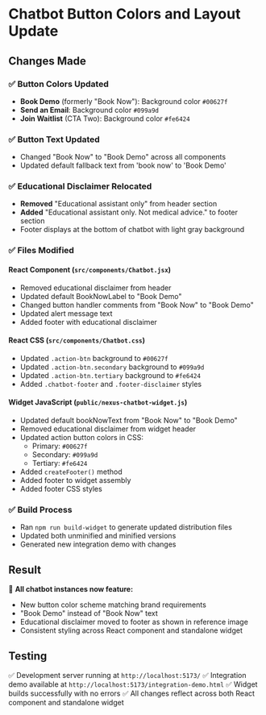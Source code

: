 # Chatbot Button Colors and Layout Update

## Changes Made

### ✅ Button Colors Updated
- **Book Demo** (formerly "Book Now"): Background color `#00627f`
- **Send an Email**: Background color `#099a9d` 
- **Join Waitlist** (CTA Two): Background color `#fe6424`

### ✅ Button Text Updated
- Changed "Book Now" to "Book Demo" across all components
- Updated default fallback text from 'book now' to 'Book Demo'

### ✅ Educational Disclaimer Relocated
- **Removed** "Educational assistant only" from header section
- **Added** "Educational assistant only. Not medical advice." to footer section
- Footer displays at the bottom of chatbot with light gray background

### ✅ Files Modified

#### React Component (`src/components/Chatbot.jsx`)
- Removed educational disclaimer from header
- Updated default BookNowLabel to "Book Demo"
- Changed button handler comments from "Book Now" to "Book Demo"
- Updated alert message text
- Added footer with educational disclaimer

#### React CSS (`src/components/Chatbot.css`)
- Updated `.action-btn` background to `#00627f`
- Updated `.action-btn.secondary` background to `#099a9d`
- Updated `.action-btn.tertiary` background to `#fe6424`
- Added `.chatbot-footer` and `.footer-disclaimer` styles

#### Widget JavaScript (`public/nexus-chatbot-widget.js`)
- Updated default bookNowText from "Book Now" to "Book Demo"
- Removed educational disclaimer from widget header
- Updated action button colors in CSS:
  - Primary: `#00627f`
  - Secondary: `#099a9d` 
  - Tertiary: `#fe6424`
- Added `createFooter()` method
- Added footer to widget assembly
- Added footer CSS styles

### ✅ Build Process
- Ran `npm run build-widget` to generate updated distribution files
- Updated both unminified and minified versions
- Generated new integration demo with changes

## Result
🎨 **All chatbot instances now feature:**
- New button color scheme matching brand requirements
- "Book Demo" instead of "Book Now" text
- Educational disclaimer moved to footer as shown in reference image
- Consistent styling across React component and standalone widget

## Testing
✅ Development server running at `http://localhost:5173/`
✅ Integration demo available at `http://localhost:5173/integration-demo.html`
✅ Widget builds successfully with no errors
✅ All changes reflect across both React component and standalone widget